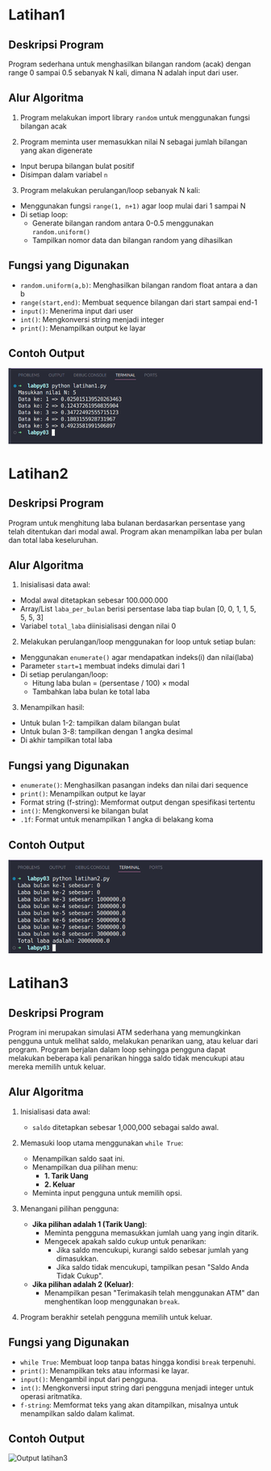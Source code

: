# Latihan1

## Deskripsi Program
Program sederhana untuk menghasilkan bilangan random (acak) dengan range 0 sampai 0.5 sebanyak N kali, dimana N adalah input dari user.

## Alur Algoritma
1. Program melakukan import library `random` untuk menggunakan fungsi bilangan acak

2. Program meminta user memasukkan nilai N sebagai jumlah bilangan yang akan digenerate
  - Input berupa bilangan bulat positif
  - Disimpan dalam variabel `n`

3. Program melakukan perulangan/loop sebanyak N kali:
  - Menggunakan fungsi `range(1, n+1)` agar loop mulai dari 1 sampai N
  - Di setiap loop:
    - Generate bilangan random antara 0-0.5 menggunakan `random.uniform()`
    - Tampilkan nomor data dan bilangan random yang dihasilkan

## Fungsi yang Digunakan
- `random.uniform(a,b)`: Menghasilkan bilangan random float antara a dan b
- `range(start,end)`: Membuat sequence bilangan dari start sampai end-1  
- `input()`: Menerima input dari user
- `int()`: Mengkonversi string menjadi integer
- `print()`: Menampilkan output ke layar

## Contoh Output
![Output latihan1](output/output_latihan1.png)


# Latihan2 

## Deskripsi Program
Program untuk menghitung laba bulanan berdasarkan persentase yang telah ditentukan dari modal awal. Program akan menampilkan laba per bulan dan total laba keseluruhan.

## Alur Algoritma
1. Inisialisasi data awal:
  - Modal awal ditetapkan sebesar 100.000.000
  - Array/List `laba_per_bulan` berisi persentase laba tiap bulan [0, 0, 1, 1, 5, 5, 5, 3]
  - Variabel `total_laba` diinisialisasi dengan nilai 0

2. Melakukan perulangan/loop menggunakan for loop untuk setiap bulan:
  - Menggunakan `enumerate()` agar mendapatkan indeks(i) dan nilai(laba)
  - Parameter `start=1` membuat indeks dimulai dari 1
  - Di setiap perulangan/loop:
    - Hitung laba bulan = (persentase / 100) × modal
    - Tambahkan laba bulan ke total laba

3. Menampilkan hasil:
  - Untuk bulan 1-2: tampilkan dalam bilangan bulat
  - Untuk bulan 3-8: tampilkan dengan 1 angka desimal
  - Di akhir tampilkan total laba

## Fungsi yang Digunakan
- `enumerate()`: Menghasilkan pasangan indeks dan nilai dari sequence
- `print()`: Menampilkan output ke layar
- Format string (f-string): Memformat output dengan spesifikasi tertentu
- `int()`: Mengkonversi ke bilangan bulat
- `.1f`: Format untuk menampilkan 1 angka di belakang koma

## Contoh Output
![Output latihan2](output/output_latihan2.png)



# Latihan3

## Deskripsi Program
Program ini merupakan simulasi ATM sederhana yang memungkinkan pengguna untuk melihat saldo, melakukan penarikan uang, atau keluar dari program. Program berjalan dalam loop sehingga pengguna dapat melakukan beberapa kali penarikan hingga saldo tidak mencukupi atau mereka memilih untuk keluar.

## Alur Algoritma
1. Inisialisasi data awal:
   - `saldo` ditetapkan sebesar 1,000,000 sebagai saldo awal.

2. Memasuki loop utama menggunakan `while True`:
   - Menampilkan saldo saat ini.
   - Menampilkan dua pilihan menu:
     - **1. Tarik Uang**
     - **2. Keluar**
   - Meminta input pengguna untuk memilih opsi.

3. Menangani pilihan pengguna:
   - **Jika pilihan adalah 1 (Tarik Uang)**:
     - Meminta pengguna memasukkan jumlah uang yang ingin ditarik.
     - Mengecek apakah saldo cukup untuk penarikan:
       - Jika saldo mencukupi, kurangi saldo sebesar jumlah yang dimasukkan.
       - Jika saldo tidak mencukupi, tampilkan pesan "Saldo Anda Tidak Cukup".
   - **Jika pilihan adalah 2 (Keluar)**:
     - Menampilkan pesan "Terimakasih telah menggunakan ATM" dan menghentikan loop menggunakan `break`.

4. Program berakhir setelah pengguna memilih untuk keluar.

## Fungsi yang Digunakan
- `while True`: Membuat loop tanpa batas hingga kondisi `break` terpenuhi.
- `print()`: Menampilkan teks atau informasi ke layar.
- `input()`: Mengambil input dari pengguna.
- `int()`: Mengkonversi input string dari pengguna menjadi integer untuk operasi aritmatika.
- `f-string`: Memformat teks yang akan ditampilkan, misalnya untuk menampilkan saldo dalam kalimat.

## Contoh Output
![Output latihan3](output/output_lathian3.png)




